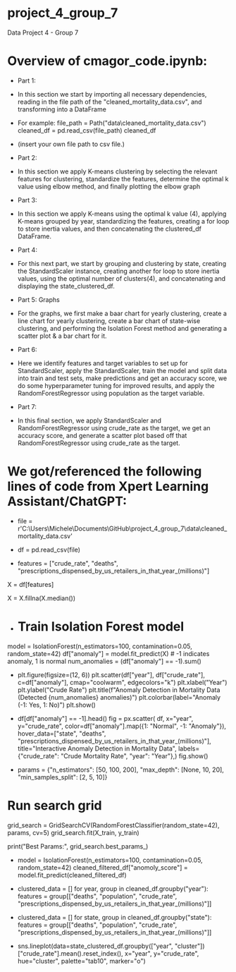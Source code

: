 # project_4_group_7
Data Project 4 - Group 7













# Overview of cmagor_code.ipynb:
* Part 1:
 *  In this section we start by importing all necessary dependencies, reading in the file path of the "cleaned_mortality_data.csv", and transforming into a DataFrame
  * For example: file_path = Path("data\cleaned_mortality_data.csv")
cleaned_df = pd.read_csv(file_path)
cleaned_df

* (insert your own file path to csv file.)

* Part 2:
* In this section we apply K-means clustering by selecting the relevant features for clustering, standardize the features, determine the optimal k value using elbow method, and finally plotting the elbow graph
 
* Part 3:
* In this section we apply K-means using the optimal k value (4), applying K-means grouped by year, standardizing the features, creating a for loop to store inertia values, and then concatenating the clustered_df DataFrame.

* Part 4:
* For this next part, we start by grouping and clustering by state, creating the StandardScaler instance, creating another for loop to store inertia values, using the optimal number of clusters(4), and concatenating and displaying the state_clustered_df.

* Part 5: Graphs
* For the graphs, we first make a baar chart for yearly clustering, create a line chart for yearly clustering, create a bar chart of state-wise clustering, and performing the Isolation Forest method and generating a scatter plot & a bar chart for it.

* Part 6:
* Here we identify features and target variables to set up for StandardScaler, apply the StandardScaler, train the model and split data into train and test sets, make predictions and get an accuracy score, we do some hyperparameter tuning for improved results, and apply the RandomForestRegressor using population as the target variable.

* Part 7:
* In this final section, we apply StandardScaler and RandomForestRegressor using crude_rate as the target, we get an accuracy score, and generate a scatter plot based off that RandomForestRegressor using crude_rate as the target.

# We got/referenced the following lines of code from Xpert Learning Assistant/ChatGPT:

* file = r'C:\Users\Michele\Documents\GitHub\project_4_group_7\data\cleaned_mortality_data.csv'

* df = pd.read_csv(file)
  
* features = ["crude_rate", "deaths", "prescriptions_dispensed_by_us_retailers_in_that_year_(millions)"]
  
X = df[features]

X = X.fillna(X.median())

* # Train Isolation Forest model

model = IsolationForest(n_estimators=100, contamination=0.05, random_state=42)
df["anomaly"] = model.fit_predict(X)  # -1 indicates anomaly, 1 is normal
num_anomalies = (df["anomaly"] == -1).sum()

* plt.figure(figsize=(12, 6))
plt.scatter(df["year"], df["crude_rate"], c=df["anomaly"], cmap="coolwarm", edgecolors="k")
plt.xlabel("Year")
plt.ylabel("Crude Rate")
plt.title(f"Anomaly Detection in Mortality Data (Detected {num_anomalies} anomalies)")
plt.colorbar(label="Anomaly (-1: Yes, 1: No)")
plt.show()

* df[df["anomaly"] == -1].head()
fig = px.scatter(
    df, 
    x="year", 
    y="crude_rate", 
    color=df["anomaly"].map({1: "Normal", -1: "Anomaly"}), 
    hover_data=["state", "deaths", "prescriptions_dispensed_by_us_retailers_in_that_year_(millions)"],
    title="Interactive Anomaly Detection in Mortality Data",
    labels={"crude_rate": "Crude Mortality Rate", "year": "Year"},)
fig.show()

* params = {"n_estimators": [50, 100, 200], "max_depth": [None, 10, 20], "min_samples_split": [2, 5, 10]}

# Run search grid

grid_search = GridSearchCV(RandomForestClassifier(random_state=42), params, cv=5)
grid_search.fit(X_train, y_train)

print("Best Params:", grid_search.best_params_)

* model = IsolationForest(n_estimators=100, contamination=0.05, random_state=42)
cleaned_filtered_df["anomoly_score"] = model.fit_predict(cleaned_filtered_df)

* clustered_data = []
for year, group in cleaned_df.groupby("year"):
    features = group[["deaths", "population", "crude_rate", "prescriptions_dispensed_by_us_retailers_in_that_year_(millions)"]]

* clustered_data = []
for state, group in cleaned_df.groupby("state"):
    features = group[["deaths", "population", "crude_rate", "prescriptions_dispensed_by_us_retailers_in_that_year_(millions)"]]

* sns.lineplot(data=state_clustered_df.groupby(["year", "cluster"])["crude_rate"].mean().reset_index(), x="year", y="crude_rate", hue="cluster", palette="tab10", marker="o")
